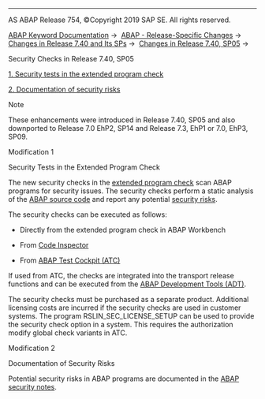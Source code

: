   

* * *

AS ABAP Release 754, ©Copyright 2019 SAP SE. All rights reserved.

[ABAP Keyword Documentation](javascript:call_link\('abenabap.htm'\)) →  [ABAP - Release-Specific Changes](javascript:call_link\('abennews.htm'\)) →  [Changes in Release 7.40 and Its SPs](javascript:call_link\('abennews-740.htm'\)) →  [Changes in Release 7.40, SP05](javascript:call_link\('abennews-740_sp05.htm'\)) → 

Security Checks in Release 7.40, SP05

[1\. Security tests in the extended program check](#!ABAP_MODIFICATION_1@1@)

[2\. Documentation of security risks](#!ABAP_MODIFICATION_2@2@)

Note

These enhancements were introduced in Release 7.40, SP05 and also downported to Release 7.0 EhP2, SP14 and Release 7.3, EhP1 or 7.0, EhP3, SP09.

Modification 1

Security Tests in the Extended Program Check

The new security checks in the [extended program check](javascript:call_link\('abenextended_program_check_glosry.htm'\) "Glossary Entry") scan ABAP programs for security issues. The security checks perform a static analysis of the [ABAP source code](javascript:call_link\('abenabap_source_code_glosry.htm'\) "Glossary Entry") and report any potential [security risks](javascript:call_link\('abenabap_security.htm'\)).

The security checks can be executed as follows:

-   Directly from the extended program check in ABAP Workbench
    
-   From [Code Inspector](javascript:call_link\('abencode_inspector_glosry.htm'\) "Glossary Entry")
    
-   From [ABAP Test Cockpit (ATC)](javascript:call_link\('abenabap_test_cockpit_glosry.htm'\) "Glossary Entry")
    

If used from ATC, the checks are integrated into the transport release functions and can be executed from the [ABAP Development Tools (ADT)](javascript:call_link\('abenadt_glosry.htm'\) "Glossary Entry").

The security checks must be purchased as a separate product. Additional licensing costs are incurred if the security checks are used in customer systems. The program RSLIN\_SEC\_LICENSE\_SETUP can be used to provide the security check option in a system. This requires the authorization modify global check variants in ATC.

Modification 2

Documentation of Security Risks

Potential security risks in ABAP programs are documented in the [ABAP security notes](javascript:call_link\('abenabap_security.htm'\)).
